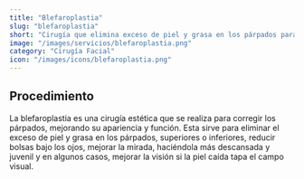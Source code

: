 ```yaml
---
title: "Blefaroplastia"
slug: "blefaroplastia"
short: "Cirugía que elimina exceso de piel y grasa en los párpados para mejorar su apariencia y función."
image: "/images/servicios/blefaroplastia.png"
category: "Cirugía Facial"
icon: "/images/icons/blefaroplastia.png"
---
```

## Procedimiento
La blefaroplastia es una cirugía estética que se realiza para corregir los párpados, mejorando su apariencia y función. Esta sirve para eliminar el exceso de piel y grasa en los párpados, superiores o inferiores, reducir bolsas bajo los ojos, mejorar la mirada, haciéndola más descansada y juvenil y en algunos casos, mejorar la visión si la piel caída tapa el campo visual.

